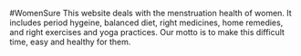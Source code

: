 #WomenSure
This website deals with the menstruation health of women. It includes period hygeine, balanced diet, right medicines, home remedies, and right exercises and yoga practices.
Our motto is to make this difficult time, easy and healthy for them.
